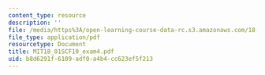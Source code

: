 ```yaml
---
content_type: resource
description: ''
file: /media/https%3A/open-learning-course-data-rc.s3.amazonaws.com/18-01sc-single-variable-calculus-fall-2010/b8d6291f6109adf0a4b4cc623ef5f213_MIT18_01SCF10_exam4.pdf
file_type: application/pdf
resourcetype: Document
title: MIT18_01SCF10_exam4.pdf
uid: b8d6291f-6109-adf0-a4b4-cc623ef5f213
---
```

